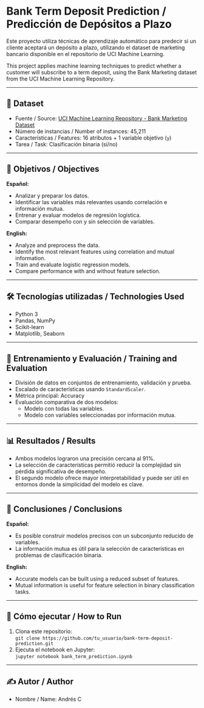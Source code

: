 # Bank Term Deposit Prediction / Predicción de Depósitos a Plazo

Este proyecto utiliza técnicas de aprendizaje automático para predecir si un cliente aceptará un depósito a plazo, utilizando el dataset de marketing bancario disponible en el repositorio de UCI Machine Learning.

This project applies machine learning techniques to predict whether a customer will subscribe to a term deposit, using the Bank Marketing dataset from the UCI Machine Learning Repository.

---

## 📁 Dataset

- Fuente / Source: [UCI Machine Learning Repository - Bank Marketing Dataset](https://archive.ics.uci.edu/dataset/222/bank+marketing)
- Número de instancias / Number of instances: 45,211
- Características / Features: 16 atributos + 1 variable objetivo (`y`)
- Tarea / Task: Clasificación binaria (sí/no)

---

## 🎯 Objetivos / Objectives

**Español:**
- Analizar y preparar los datos.
- Identificar las variables más relevantes usando correlación e información mutua.
- Entrenar y evaluar modelos de regresión logística.
- Comparar desempeño con y sin selección de variables.

**English:**
- Analyze and preprocess the data.
- Identify the most relevant features using correlation and mutual information.
- Train and evaluate logistic regression models.
- Compare performance with and without feature selection.

---

## 🛠️ Tecnologías utilizadas / Technologies Used

- Python 3
- Pandas, NumPy
- Scikit-learn
- Matplotlib, Seaborn

---

## 🧪 Entrenamiento y Evaluación / Training and Evaluation

- División de datos en conjuntos de entrenamiento, validación y prueba.
- Escalado de características usando `StandardScaler`.
- Métrica principal: Accuracy
- Evaluación comparativa de dos modelos:
  - Modelo con todas las variables.
  - Modelo con variables seleccionadas por información mutua.

---

## 📊 Resultados / Results

- Ambos modelos lograron una precisión cercana al 91%.
- La selección de características permitió reducir la complejidad sin pérdida significativa de desempeño.
- El segundo modelo ofrece mayor interpretabilidad y puede ser útil en entornos donde la simplicidad del modelo es clave.

---

## 📌 Conclusiones / Conclusions

**Español:**
- Es posible construir modelos precisos con un subconjunto reducido de variables.
- La información mutua es útil para la selección de características en problemas de clasificación binaria.

**English:**
- Accurate models can be built using a reduced subset of features.
- Mutual information is useful for feature selection in binary classification tasks.

---

## 🚀 Cómo ejecutar / How to Run

1. Clona este repositorio:  
   `git clone https://github.com/tu_usuario/bank-term-deposit-prediction.git`
3. Ejecuta el notebook en Jupyter:  
   `jupyter notebook bank_term_prediction.ipynb`

---

## ✍️ Autor / Author

- Nombre / Name: Andrés C

